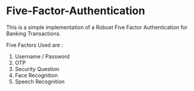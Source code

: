 # Five-Factor-Authentication

This is a simple implementation of a Robust Five Factor Authentication for Banking Transactions.

Five Factors Used are :

1) Username / Password
2) OTP
3) Security Question
4) Face Recognition
5) Speech Recognition
